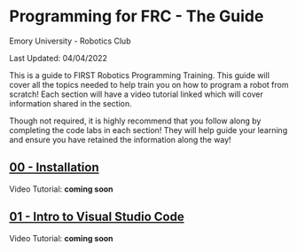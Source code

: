 # Programming for FRC - The Guide

Emory University - Robotics Club

Last Updated: 04/04/2022

This is a guide to FIRST Robotics Programming Training.
This guide will cover all the topics needed to help train you
on how to program a robot from scratch! Each section will have a
video tutorial linked which will cover information shared in the section.

Though not required, it is highly recommend that you follow along by
completing the code labs in each section! They will help guide your
learning and ensure you have retained the information along the way!

## [00 - Installation](./00-Installation)

Video Tutorial: __coming soon__

## [01 - Intro to Visual Studio Code](./01-Intro-VSCode)

Video Tutorial: __coming soon__
